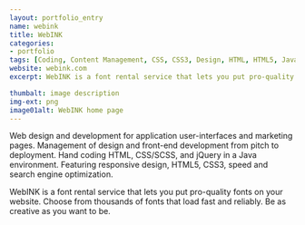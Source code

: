 ```yaml
---
layout: portfolio_entry
name: webink
title: WebINK
categories:
- portfolio
tags: [Coding, Content Management, CSS, CSS3, Design, HTML, HTML5, Java, jQuery, PHP, Responsive, SASS, Web Design, Wordpress]
website: webink.com
excerpt: WebINK is a font rental service that lets you put pro-quality fonts on your website. Choose from thousands of fonts that load fast and reliably. Be as creative as you want to be.

thumbalt: image description
img-ext: png
image01alt: WebINK home page
---
```

Web design and development for application user-interfaces and marketing pages. Management of design and front-end development from pitch to deployment. Hand coding HTML, CSS/SCSS, and jQuery in a Java environment. Featuring responsive design, HTML5, CSS3, speed and search engine optimization.

WebINK is a font rental service that lets you put pro-quality fonts on your website. Choose from thousands of fonts that load fast and reliably. Be as creative as you want to be.
